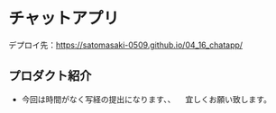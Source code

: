 # チャットアプリ

デプロイ先：https://satomasaki-0509.github.io/04_16_chatapp/

## プロダクト紹介　
- 今回は時間がなく写経の提出になります、、
　宜しくお願い致します。

##

##

